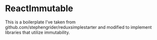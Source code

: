 # ReactImmutable

This is a boilerplate I've taken from github.com/stephengrider/reduxsimplestarter
and modified to implement libraries that utilize immutability.

